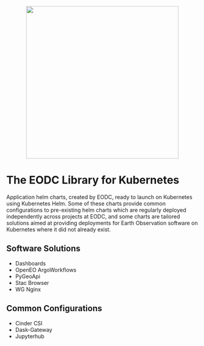 <p align="center">
    <img width="400px" height=auto src="https://portal.services.eodc.eu/images/eodc-logo-panel3.svg" />
</p>

# The EODC Library for Kubernetes

Application helm charts, created by EODC, ready to launch on Kubernetes using Kubernetes Helm. Some of these charts provide common configurations to pre-existing helm charts which are regularly deployed independently across projects at EODC, and some charts are tailored solutions aimed at providing deployments for Earth Observation software on Kubernetes where it did not already exist.

## Software Solutions

  - Dashboards
  - OpenEO ArgoWorkflows
  - PyGeoApi
  - Stac Browser
  - WG Nginx

## Common Configurations

  - Cinder CSI
  - Dask-Gateway
  - Jupyterhub
